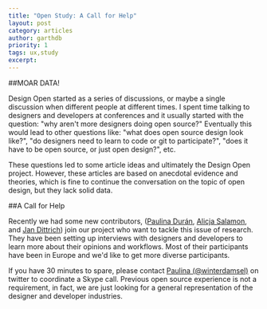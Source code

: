 ```yaml
---
title: "Open Study: A Call for Help"
layout: post
category: articles
author: garthdb
priority: 1
tags: ux,study
excerpt:
---
```

##MOAR DATA!

Design Open started as a series of discussions, or maybe a single discussion when different people at different times. I spent time talking to designers and developers at conferences and it usually started with the question: "why aren't more designers doing open source?" Eventually this would lead to other questions like: "what does open source design look like?", "do designers need to learn to code or git to participate?", "does it have to be open source, or just open design?", etc.

These questions led to some article ideas and ultimately the Design Open project. However, these articles are based on anecdotal evidence and theories, which is fine to continue the conversation on the topic of open design, but they lack solid data.

##A Call for Help

Recently we had some new contributors, ([Paulina Durán](winterdamsel), [Alicja Salamon](http://alicjasalamon.com/), and [Jan Dittrich](http://twitter.com/simulo)) join our project who want to tackle this issue of research. They have been setting up interviews with designers and developers to learn more about their opinions and workflows. Most of their participants have been in Europe and we'd like to get more diverse participants.

If you have 30 minutes to spare, please contact [Paulina (@winterdamsel)](http://twitter.com/winterdamsel) on twitter to coordinate a Skype call.  Previous open source experience is not a requirement, in fact, we are just looking for a general representation of the designer and developer industries.
